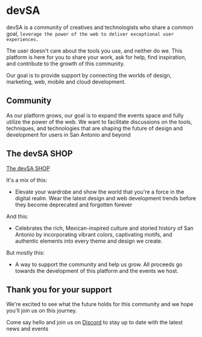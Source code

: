 # devSA

devSA is a community of creatives and technologists who share a common goal, `leverage the power of the web to deliver exceptional user experiences.`

The user doesn't care about the tools you use, and neither do we. This platform is here for you to share your work, ask for help, find inspiration, and contribute to the growth of this community.

Our goal is to provide support by connecting the worlds of design, marketing, web, mobile and cloud development.

## Community

As our platform grows, our goal is to expand the events space and fully utilize the power of the web. We want to facilitate discussions on the tools, techniques, and technologies that are shaping the future of design and development for users in San Antonio and beyond

## The devSA SHOP

[The devSA SHOP](https://www.devsanantonio.shop)

It's a mix of this:

-   Elevate your wardrobe and show the world that you're a force in the digital realm. Wear the latest design and web development trends before they become deprecated and forgotten forever

And this:

-   Celebrates the rich, Mexican-inspired culture and storied history of San Antonio by incorporating vibrant colors, captivating motifs, and authentic elements into every theme and design we create.

But mostly this:

-   A way to support the community and help us grow. All proceeds go towards the development of this platform and the events we host.

## Thank you for your support

We're excited to see what the future holds for this community and we hope you'll join us on this journey.

Come say hello and join us on [Discord](https://discord.gg/f3gnmjScW3) to stay up to date with the latest news and events
